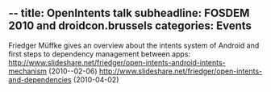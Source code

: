 --
title: OpenIntents talk
subheadline: FOSDEM 2010 and droidcon.brussels
categories: Events
---

Friedger Müffke gives an overview about the intents system of Android and first steps to dependency management between apps:
http://www.slideshare.net/friedger/open-intents-android-intents-mechanism (2010--02-06)
http://www.slideshare.net/friedger/open-intents-and-dependencies (2010-04-02)

